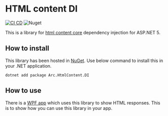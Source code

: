 # HTML content DI

[![CI CD](https://github.com/Arnab-Developer/Arc.HtmlContent.DI/actions/workflows/ci-cd.yml/badge.svg)](https://github.com/Arnab-Developer/Arc.HtmlContent.DI/actions/workflows/ci-cd.yml)
![Nuget](https://img.shields.io/nuget/v/Arc.HtmlContent.DI)

This is a library for 
[html content core](https://github.com/Arnab-Developer/ArnabDeveloper.HtmlContent.Core) 
dependency injection for ASP.NET 5.

## How to install

This library has been hosted in 
[NuGet](https://www.nuget.org/packages/Arc.HtmlContent.DI/). 
Use below command to install this in your .NET application.

```
dotnet add package Arc.HtmlContent.DI
```

## How to use

There is a 
[WPF app](https://github.com/Arnab-Developer/ArnabDeveloper.HtmlContent.WpfApp) 
which uses this library to show HTML responses. This is to show how you can use this 
library in your app.
